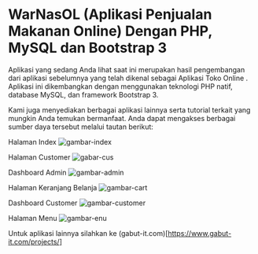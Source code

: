 # WarNasOL (Aplikasi Penjualan Makanan Online) Dengan PHP, MySQL dan Bootstrap 3

Aplikasi yang sedang Anda lihat saat ini merupakan hasil pengembangan dari aplikasi sebelumnya yang telah dikenal sebagai Aplikasi Toko Online . Aplikasi ini dikembangkan dengan menggunakan teknologi PHP natif, database MySQL, dan framework Bootstrap 3.

Kami juga menyediakan berbagai aplikasi lainnya serta tutorial terkait yang mungkin Anda temukan bermanfaat. Anda dapat mengakses berbagai sumber daya tersebut melalui tautan berikut:

Halaman Index
![gambar-index](https://user-images.githubusercontent.com/5027795/53283086-a88b9f00-3773-11e9-833a-2fa684a6bec9.png)

Halaman Customer
![gabar-cus](https://user-images.githubusercontent.com/5027795/53283125-146e0780-3774-11e9-9eec-7381388d600c.png)

Dashboard Admin
![gambar-admin](https://user-images.githubusercontent.com/5027795/53283126-15069e00-3774-11e9-88e2-3a0ac56d5e2b.png)

Halaman Keranjang Belanja
![gambar-cart](https://user-images.githubusercontent.com/5027795/53283127-15069e00-3774-11e9-9ecd-c903fa47232e.png)

Dashboard Customer
![gambar-customer](https://user-images.githubusercontent.com/5027795/53283128-15069e00-3774-11e9-99fd-6cf69545d06b.png)

Halaman Menu
![gambar-enu](https://user-images.githubusercontent.com/5027795/53283129-159f3480-3774-11e9-95b3-533c1d05d00b.png)

Untuk aplikasi lainnya silahkan ke (gabut-it.com)[https://www.gabut-it.com/projects/]


